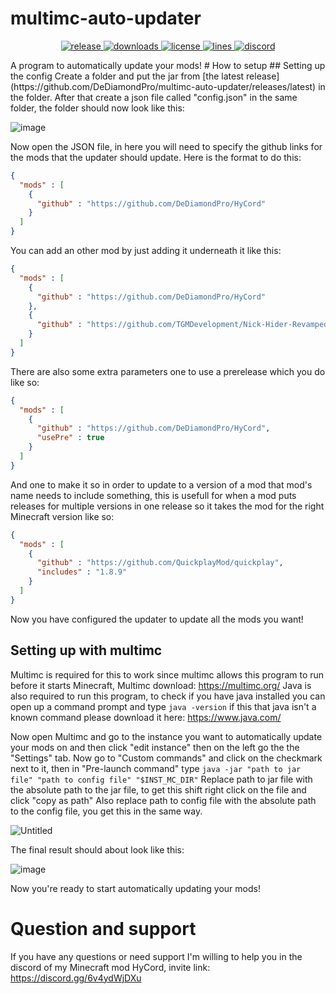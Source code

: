 # multimc-auto-updater
<p align="center">
<a href="https://github.com/DeDiamondPro/HyCord/releases" target="_blank">
<img alt="release" src="https://img.shields.io/github/v/release/DeDiamondPro/multimc-auto-updater?color=00FFFF&style=for-the-badge" />
</a>
<a href="https://github.com/DeDiamondPro/HyCord/releases" target="_blank">
<img alt="downloads" src="https://img.shields.io/github/downloads/DeDiamondPro/multimc-auto-updater/total?color=00FFFF&style=for-the-badge" />
</a>
<a href="https://github.com/DeDiamondPro/HyCord/blob/master/LICENSE">
    <img alt="license" src="https://img.shields.io/github/license/DeDiamondPro/multimc-auto-updater?color=00FFFF&style=for-the-badge">
 </a>
  <a href="https://github.com/DeDiamondPro/HyCord/">
    <img alt="lines" src="https://img.shields.io/tokei/lines/github/DeDiamondPro/multimc-auto-updater?color=00FFFF&style=for-the-badge">
 </a>
    <a href="https://discord.gg/ZBNS8jsAMd" target="_blank">
    <img alt="discord" src="https://img.shields.io/discord/822066990423605249?color=00FFFF&label=discord&style=for-the-badge" />
  </a>
 </p>
A program to automatically update your mods!
# How to setup
## Setting up the config
Create a folder and put the jar from [the latest release](https://github.com/DeDiamondPro/multimc-auto-updater/releases/latest) in the folder.
After that create a json file called "config.json" in the same folder, the folder should now look like this:

![image](https://user-images.githubusercontent.com/67508414/126784258-c431700c-7d92-434f-9c6b-cdea342ec3c9.png)

Now open the JSON file, in here you will need to specify the github links for the mods that the updater should update. Here is the format to do this:
```json
{
  "mods" : [
    {
      "github" : "https://github.com/DeDiamondPro/HyCord"
    }
  ]
}
```
You can add an other mod by just adding it underneath it like this:
```json
{
  "mods" : [
    {
      "github" : "https://github.com/DeDiamondPro/HyCord"
    },
    {
      "github" : "https://github.com/TGMDevelopment/Nick-Hider-Revamped-Forge"
    }
  ]
}
```
There are also some extra parameters one to use a prerelease which you do like so:
```json
{
  "mods" : [
    {
      "github" : "https://github.com/DeDiamondPro/HyCord",
      "usePre" : true
    }
  ]
}
```
And one to make it so in order to update to a version of a mod that mod's name needs to include something, this is usefull for when a mod puts releases for multiple versions in one release so it takes the mod for the right Minecraft version like so:
```json
{
  "mods" : [
    {
	  "github" : "https://github.com/QuickplayMod/quickplay",
	  "includes" : "1.8.9"
    }
  ]
}
```
Now you have configured the updater to update all the mods you want!
## Setting up with multimc
Multimc is required for this to work since multimc allows this program to run before it starts Minecraft, Multimc download: https://multimc.org/
Java is also required to run this program, to check if you have java installed you can open up a command prompt and type `java -version` if this that java isn't a known command please download it here: https://www.java.com/

Now open Multimc and go to the instance you want to automatically update your mods on and then click "edit instance" then on the left go the the "Settings" tab.
Now go to "Custom commands" and click on the checkmark next to it, then in "Pre-launch command" type `java -jar "path to jar file" "path to config file" "$INST_MC_DIR"`
Replace path to jar file with the absolute path to the jar file, to get this shift right click on the file and click "copy as path"
Also replace path to config file with the absolute path to the config file, you get this in the same way.

![Untitled](https://user-images.githubusercontent.com/67508414/126787570-1ed3711d-a487-4064-854d-ef6e2f591d7a.png)

The final result should about look like this:

![image](https://user-images.githubusercontent.com/67508414/126787841-96cc10f1-c21a-4bf4-a0db-fe66bda575cf.png)

Now you're ready to start automatically updating your mods!

# Question and support
If you have any questions or need support I'm willing to help you in the discord of my Minecraft mod HyCord, invite link: https://discord.gg/6v4ydWjDXu
